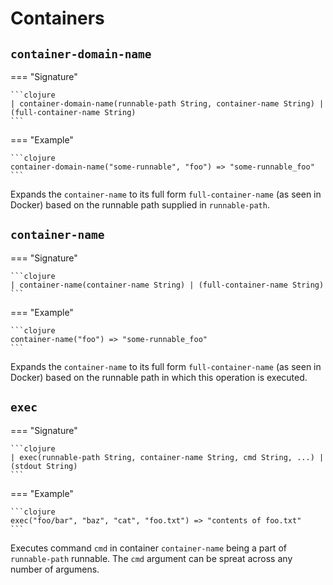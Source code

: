 # Containers
## `container-domain-name`
=== "Signature"

    ```clojure
    | container-domain-name(runnable-path String, container-name String) | (full-container-name String)
    ```
=== "Example"

    ```clojure
    container-domain-name("some-runnable", "foo") => "some-runnable_foo"
    ```
Expands the `container-name` to its full form `full-container-name` (as seen in Docker) based on the runnable path
supplied in `runnable-path`.
## `container-name`
=== "Signature"

    ```clojure
    | container-name(container-name String) | (full-container-name String)
    ```
=== "Example"

    ```clojure
    container-name("foo") => "some-runnable_foo"
    ```
Expands the `container-name` to its full form  `full-container-name` (as seen in Docker) based on the runnable path
in which this operation is executed.
## `exec`
=== "Signature"

    ```clojure
    | exec(runnable-path String, container-name String, cmd String, ...) | (stdout String)
    ```
=== "Example"

    ```clojure
    exec("foo/bar", "baz", "cat", "foo.txt") => "contents of foo.txt"
    ```
Executes command `cmd` in container `container-name` being a part of `runnable-path` runnable.
The `cmd` argument can be spreat across any number of argumens.
